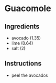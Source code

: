 # Guacomole
## Ingredients
* avocado (1.35)
* lime (0.64)
* salt (2)
## Instructions
* peel the avocados
